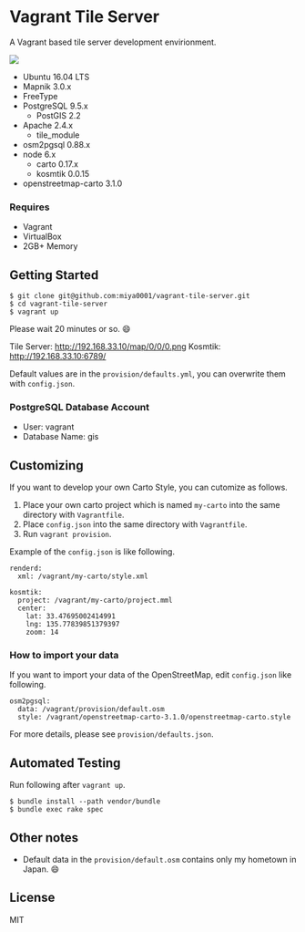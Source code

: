 # Vagrant Tile Server

A Vagrant based tile server development envirionment.

![](https://www.evernote.com/l/ABWtQwn_tP1Fv5c7ZHEgYLrFgcvySIFdR4IB/image.png)

* Ubuntu 16.04 LTS
* Mapnik 3.0.x
* FreeType
* PostgreSQL 9.5.x
  * PostGIS 2.2
* Apache 2.4.x
  * tile_module
* osm2pgsql 0.88.x
* node 6.x
  * carto 0.17.x
  * kosmtik 0.0.15
* openstreetmap-carto 3.1.0

### Requires

* Vagrant
* VirtualBox
* 2GB+ Memory

## Getting Started

```
$ git clone git@github.com:miya0001/vagrant-tile-server.git
$ cd vagrant-tile-server
$ vagrant up
```

Please wait 20 minutes or so. :smile:

Tile Server: http://192.168.33.10/map/0/0/0.png
Kosmtik: http://192.168.33.10:6789/

Default values are in the `provision/defaults.yml`, you can overwrite them with `config.json`.

###  PostgreSQL Database Account

* User: vagrant
* Database Name: gis

## Customizing

If you want to develop your own Carto Style, you can cutomize as follows.

1. Place your own carto project which is named `my-carto` into the same directory with `Vagrantfile`.
2. Place `config.json` into the same directory with `Vagrantfile`.
3. Run `vagrant provision`.

Example of the `config.json` is like following.

```
renderd:
  xml: /vagrant/my-carto/style.xml

kosmtik:
  project: /vagrant/my-carto/project.mml
  center:
    lat: 33.47695002414991
    lng: 135.77839851379397
    zoom: 14
```

### How to import your data

If you want to import your data of the OpenStreetMap, edit `config.json` like following.

```
osm2pgsql:
  data: /vagrant/provision/default.osm
  style: /vagrant/openstreetmap-carto-3.1.0/openstreetmap-carto.style
```

For more details, please see `provision/defaults.json`.

## Automated Testing

Run following after `vagrant up`.

```
$ bundle install --path vendor/bundle
$ bundle exec rake spec
```

## Other notes

* Default data in the `provision/default.osm` contains only my hometown in Japan. :smile:

## License

MIT
